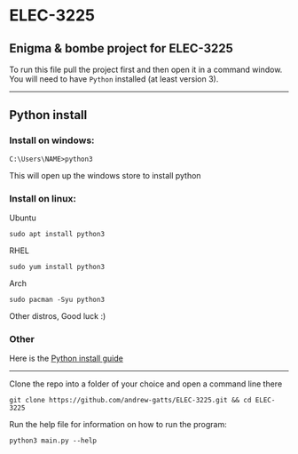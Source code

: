 # ELEC-3225
Enigma &amp; bombe project for ELEC-3225
---
To run this file pull the project first and then open it in a command window. You will need to have `Python` installed (at least version 3).

---  
## Python install

### Install on windows:
```
C:\Users\NAME>python3
```

This will open up the windows store to install python

### Install on linux:

Ubuntu
```
sudo apt install python3
```

RHEL
```
sudo yum install python3
```

Arch
```
sudo pacman -Syu python3
```

Other distros, Good luck :)

### Other

Here is the [Python install guide](https://pythongeeks.org/python-3-installation-and-setup-guide/)

---

Clone the repo into a folder of your choice and open a command line there

```
git clone https://github.com/andrew-gatts/ELEC-3225.git && cd ELEC-3225
```

Run the help file for information on how to run the program:

```
python3 main.py --help
```

